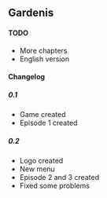 ## Gardenis
#### TODO
- More chapters
- English version

#### Changelog
##### 0.1
- Game created
- Episode 1 created

##### 0.2
- Logo created
- New menu
- Episode 2 and 3 created
- Fixed some problems
